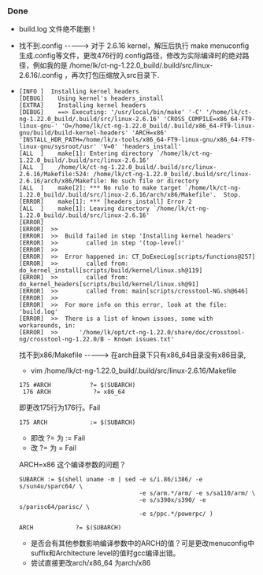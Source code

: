 ### Done

- build.log 文件绝不能删！

- 找不到.config ----->   对于 2.6.16 kernel，解压后执行 make menuconfig 生成.config等文件，更改476行的.config路径，修改为实际编译时的绝对路径，例如我的是 /home/lk/ct-ng-1.22.0_build/.build/src/linux-2.6.16/.config ，再次打包压缩放入src目录下.

- ```shell
  [INFO ]  Installing kernel headers
  [DEBUG]    Using kernel's headers_install
  [EXTRA]    Installing kernel headers
  [DEBUG]    ==> Executing: '/usr/local/bin/make' '-C' '/home/lk/ct-ng-1.22.0_build/.build/src/linux-2.6.16' 'CROSS_COMPILE=x86_64-FT9-linux-gnu-' 'O=/home/lk/ct-ng-1.22.0_build/.build/x86_64-FT9-linux-gnu/build/build-kernel-headers' 'ARCH=x86' 'INSTALL_HDR_PATH=/home/lk/x-tools/x86_64-FT9-linux-gnu/x86_64-FT9-linux-gnu/sysroot/usr' 'V=0' 'headers_install'
  [ALL  ]    make[1]: Entering directory `/home/lk/ct-ng-1.22.0_build/.build/src/linux-2.6.16'
  [ALL  ]    /home/lk/ct-ng-1.22.0_build/.build/src/linux-2.6.16/Makefile:524: /home/lk/ct-ng-1.22.0_build/.build/src/linux-2.6.16/arch/x86/Makefile: No such file or directory
  [ALL  ]    make[2]: *** No rule to make target `/home/lk/ct-ng-1.22.0_build/.build/src/linux-2.6.16/arch/x86/Makefile'.  Stop.
  [ERROR]    make[1]: *** [headers_install] Error 2
  [ALL  ]    make[1]: Leaving directory `/home/lk/ct-ng-1.22.0_build/.build/src/linux-2.6.16'
  [ERROR]
  [ERROR]  >>
  [ERROR]  >>  Build failed in step 'Installing kernel headers'
  [ERROR]  >>        called in step '(top-level)'
  [ERROR]  >>
  [ERROR]  >>  Error happened in: CT_DoExecLog[scripts/functions@257]
  [ERROR]  >>        called from: do_kernel_install[scripts/build/kernel/linux.sh@119]
  [ERROR]  >>        called from: do_kernel_headers[scripts/build/kernel/linux.sh@91]
  [ERROR]  >>        called from: main[scripts/crosstool-NG.sh@646]
  [ERROR]  >>
  [ERROR]  >>  For more info on this error, look at the file: 'build.log'
  [ERROR]  >>  There is a list of known issues, some with workarounds, in:
  [ERROR]  >>      '/home/lk/opt/ct-ng-1.22.0/share/doc/crosstool-ng/crosstool-ng-1.22.0/B - Known issues.txt'
  ```

  找不到x86/Makefile ----->   在arch目录下只有x86_64目录没有x86目录, 

  - vim /home/lk/ct-ng-1.22.0_build/.build/src/linux-2.6.16/Makefile

  ```
  175 #ARCH           ?= $(SUBARCH)  
   176 ARCH            ?= x86_64
  ```

  即更改175行为176行。Fail

  ```
  175 ARCH            := $(SUBARCH)
  ```

  - 即改 ?= 为 :=   Fail
  - 改 ?=  为 =       Fail

  ARCH=x86  这个编译参数的问题？

  ```
  SUBARCH := $(shell uname -m | sed -e s/i.86/i386/ -e s/sun4u/sparc64/ \
                                    -e s/arm.*/arm/ -e s/sa110/arm/ \
                                    -e s/s390x/s390/ -e s/parisc64/parisc/ \
                                    -e s/ppc.*/powerpc/ )
        
  ARCH            ?= $(SUBARCH)
  ```

  - 是否会有其他参数影响编译参数中的ARCH的值？可是更改menuconfig中suffix和Architecture level的值时gcc编译出错。
  - 尝试直接更改arch/x86_64 为arch/x86  